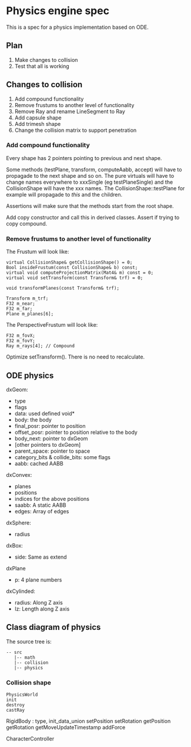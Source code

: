 
Physics engine spec
===================

This is a spec for a physics implementation based on ODE.

Plan
----

1. Make changes to collision
2. Test that all is working

Changes to collision
--------------------

1. Add compound functionality
2. Remove frustums to another level of functionality
3. Remove Ray and rename LineSegment to Ray
4. Add capsule shape
5. Add trimesh shape
6. Change the collision matrix to support penetration

### Add compound functionality

Every shape has 2 pointers pointing to previous and next shape. 

Some methods
(testPlane, transform, computeAabb, accept) will have to propagade to the next
shape and so on. The pure virtuals will have to change names everywhere to
xxxSingle (eg testPlaneSingle) and the CollisionShape will have the xxx names.
The CollisionShape::testPlane for example will propagade to _this_ and the 
children.

Assertions will make sure that the methods start from the root shape.

Add copy constructor and call this in derived classes. Assert if trying to 
copy compound.

### Remove frustums to another level of functionality

The Frustum will look like:

```
virtual CollisionShape& getCollisionShape() = 0;
Bool insideFrustum(const CollisionShape& b) const;
virtual void computeProjectionMatrix(Mat4& m) const = 0;
virtual void setTransform(const Transform& trf) = 0;

void transformPlanes(const Transform& trf);

Transform m_trf;
F32 m_near;
F32 m_far;
Plane m_planes[6];
```

The PerspectiveFrustum will look like:

```
F32 m_fovX;
F32 m_fovY;
Ray m_rays[4]; // Compound
```

Optimize setTransform(). There is no need to recalculate.


ODE physics
-----------

dxGeom:
- type
- flags
- data: used defined void*
- body: the body
- final_posr: pointer to position
- offset_posr: pointer to position relative to the body
- body_next: pointer to dxGeom
- [other pointers to dxGeom]
- parent_space: pointer to space
- category_bits & collide_bits: some flags
- aabb: cached AABB

dxConvex:
- planes
- positions
- indices for the above positions
- saabb: A static AABB
- edges: Array of edges

dxSphere:
- radius

dxBox:
- side: Same as extend

dxPlane
- p: 4 plane numbers

dxCylinded:
- radius: Along Z axis
- lz: Length along Z axis

Class diagram of physics
------------------------

The source tree is:
```
-- src
   |-- math
   |-- collision
   |-- physics
```

### Collision shape

```
PhysicsWorld
init
destroy
castRay
```

RigidBody
<constructor>: type, init_data_union
setPosition
setRotation
getPosition
getRotation
getMoveUpdateTimestamp
addForce

CharacterController



